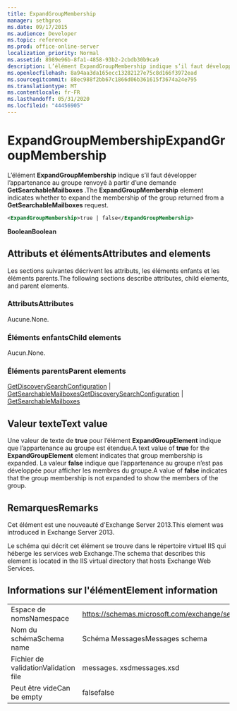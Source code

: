 ```yaml
---
title: ExpandGroupMembership
manager: sethgros
ms.date: 09/17/2015
ms.audience: Developer
ms.topic: reference
ms.prod: office-online-server
localization_priority: Normal
ms.assetid: 8989e96b-8fa1-4858-93b2-2cbdb30b9ca9
description: L’élément ExpandGroupMembership indique s’il faut développer l’appartenance au groupe renvoyé à partir d’une demande GetSearchableMailboxes.
ms.openlocfilehash: 8a94aa3da165ecc13282127e75c8d166f3972ead
ms.sourcegitcommit: 88ec988f2bb67c1866d06b361615f3674a24e795
ms.translationtype: MT
ms.contentlocale: fr-FR
ms.lasthandoff: 05/31/2020
ms.locfileid: "44456905"
---
```

# <a name="expandgroupmembership"></a><span data-ttu-id="3802d-103">ExpandGroupMembership</span><span class="sxs-lookup"><span data-stu-id="3802d-103">ExpandGroupMembership</span></span>

<span data-ttu-id="3802d-104">L’élément **ExpandGroupMembership** indique s’il faut développer l’appartenance au groupe renvoyé à partir d’une demande **GetSearchableMailboxes** .</span><span class="sxs-lookup"><span data-stu-id="3802d-104">The **ExpandGroupMembership** element indicates whether to expand the membership of the group returned from a **GetSearchableMailboxes** request.</span></span> 
  
```XML
<ExpandGroupMembership>true | false</ExpandGroupMembership>
```

 <span data-ttu-id="3802d-105">**Boolean**</span><span class="sxs-lookup"><span data-stu-id="3802d-105">**Boolean**</span></span>
## <a name="attributes-and-elements"></a><span data-ttu-id="3802d-106">Attributs et éléments</span><span class="sxs-lookup"><span data-stu-id="3802d-106">Attributes and elements</span></span>

<span data-ttu-id="3802d-107">Les sections suivantes décrivent les attributs, les éléments enfants et les éléments parents.</span><span class="sxs-lookup"><span data-stu-id="3802d-107">The following sections describe attributes, child elements, and parent elements.</span></span>
  
### <a name="attributes"></a><span data-ttu-id="3802d-108">Attributs</span><span class="sxs-lookup"><span data-stu-id="3802d-108">Attributes</span></span>

<span data-ttu-id="3802d-109">Aucune.</span><span class="sxs-lookup"><span data-stu-id="3802d-109">None.</span></span>
  
### <a name="child-elements"></a><span data-ttu-id="3802d-110">Éléments enfants</span><span class="sxs-lookup"><span data-stu-id="3802d-110">Child elements</span></span>

<span data-ttu-id="3802d-111">Aucun.</span><span class="sxs-lookup"><span data-stu-id="3802d-111">None.</span></span>
  
### <a name="parent-elements"></a><span data-ttu-id="3802d-112">Éléments parents</span><span class="sxs-lookup"><span data-stu-id="3802d-112">Parent elements</span></span>

<span data-ttu-id="3802d-113">[GetDiscoverySearchConfiguration](getdiscoverysearchconfiguration.md)  |  [GetSearchableMailboxes](getsearchablemailboxes.md)</span><span class="sxs-lookup"><span data-stu-id="3802d-113">[GetDiscoverySearchConfiguration](getdiscoverysearchconfiguration.md) | [GetSearchableMailboxes](getsearchablemailboxes.md)</span></span>
  
## <a name="text-value"></a><span data-ttu-id="3802d-114">Valeur texte</span><span class="sxs-lookup"><span data-stu-id="3802d-114">Text value</span></span>

<span data-ttu-id="3802d-115">Une valeur de texte de **true** pour l’élément **ExpandGroupElement** indique que l’appartenance au groupe est étendue.</span><span class="sxs-lookup"><span data-stu-id="3802d-115">A text value of **true** for the **ExpandGroupElement** element indicates that group membership is expanded.</span></span> <span data-ttu-id="3802d-116">La valeur **false** indique que l’appartenance au groupe n’est pas développée pour afficher les membres du groupe.</span><span class="sxs-lookup"><span data-stu-id="3802d-116">A value of **false** indicates that the group membership is not expanded to show the members of the group.</span></span> 
  
## <a name="remarks"></a><span data-ttu-id="3802d-117">Remarques</span><span class="sxs-lookup"><span data-stu-id="3802d-117">Remarks</span></span>

<span data-ttu-id="3802d-118">Cet élément est une nouveauté d'Exchange Server 2013.</span><span class="sxs-lookup"><span data-stu-id="3802d-118">This element was introduced in Exchange Server 2013.</span></span>
  
<span data-ttu-id="3802d-119">Le schéma qui décrit cet élément se trouve dans le répertoire virtuel IIS qui héberge les services web Exchange.</span><span class="sxs-lookup"><span data-stu-id="3802d-119">The schema that describes this element is located in the IIS virtual directory that hosts Exchange Web Services.</span></span>
  
## <a name="element-information"></a><span data-ttu-id="3802d-120">Informations sur l'élément</span><span class="sxs-lookup"><span data-stu-id="3802d-120">Element information</span></span>

|||
|:-----|:-----|
|<span data-ttu-id="3802d-121">Espace de noms</span><span class="sxs-lookup"><span data-stu-id="3802d-121">Namespace</span></span>  <br/> |https://schemas.microsoft.com/exchange/services/2006/messages  <br/> |
|<span data-ttu-id="3802d-122">Nom du schéma</span><span class="sxs-lookup"><span data-stu-id="3802d-122">Schema name</span></span>  <br/> |<span data-ttu-id="3802d-123">Schéma Messages</span><span class="sxs-lookup"><span data-stu-id="3802d-123">Messages schema</span></span>  <br/> |
|<span data-ttu-id="3802d-124">Fichier de validation</span><span class="sxs-lookup"><span data-stu-id="3802d-124">Validation file</span></span>  <br/> |<span data-ttu-id="3802d-125">messages. xsd</span><span class="sxs-lookup"><span data-stu-id="3802d-125">messages.xsd</span></span>  <br/> |
|<span data-ttu-id="3802d-126">Peut être vide</span><span class="sxs-lookup"><span data-stu-id="3802d-126">Can be empty</span></span>  <br/> |<span data-ttu-id="3802d-127">false</span><span class="sxs-lookup"><span data-stu-id="3802d-127">false</span></span>  <br/> |
   

